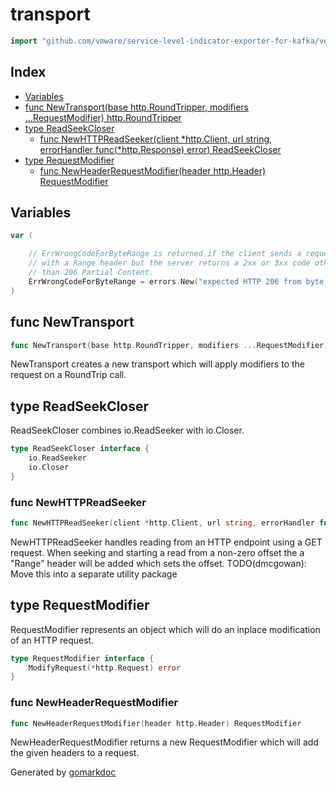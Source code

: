 <!-- Code generated by gomarkdoc. DO NOT EDIT -->

# transport

```go
import "github.com/vmware/service-level-indicator-exporter-for-kafka/vendor/github.com/docker/distribution/registry/client/transport"
```

## Index

- [Variables](<#variables>)
- [func NewTransport(base http.RoundTripper, modifiers ...RequestModifier) http.RoundTripper](<#func-newtransport>)
- [type ReadSeekCloser](<#type-readseekcloser>)
  - [func NewHTTPReadSeeker(client *http.Client, url string, errorHandler func(*http.Response) error) ReadSeekCloser](<#func-newhttpreadseeker>)
- [type RequestModifier](<#type-requestmodifier>)
  - [func NewHeaderRequestModifier(header http.Header) RequestModifier](<#func-newheaderrequestmodifier>)


## Variables

```go
var (

    // ErrWrongCodeForByteRange is returned if the client sends a request
    // with a Range header but the server returns a 2xx or 3xx code other
    // than 206 Partial Content.
    ErrWrongCodeForByteRange = errors.New("expected HTTP 206 from byte range request")
)
```

## func NewTransport

```go
func NewTransport(base http.RoundTripper, modifiers ...RequestModifier) http.RoundTripper
```

NewTransport creates a new transport which will apply modifiers to the request on a RoundTrip call.

## type ReadSeekCloser

ReadSeekCloser combines io.ReadSeeker with io.Closer.

```go
type ReadSeekCloser interface {
    io.ReadSeeker
    io.Closer
}
```

### func NewHTTPReadSeeker

```go
func NewHTTPReadSeeker(client *http.Client, url string, errorHandler func(*http.Response) error) ReadSeekCloser
```

NewHTTPReadSeeker handles reading from an HTTP endpoint using a GET request. When seeking and starting a read from a non\-zero offset the a "Range" header will be added which sets the offset. TODO\(dmcgowan\): Move this into a separate utility package

## type RequestModifier

RequestModifier represents an object which will do an inplace modification of an HTTP request.

```go
type RequestModifier interface {
    ModifyRequest(*http.Request) error
}
```

### func NewHeaderRequestModifier

```go
func NewHeaderRequestModifier(header http.Header) RequestModifier
```

NewHeaderRequestModifier returns a new RequestModifier which will add the given headers to a request.



Generated by [gomarkdoc](<https://github.com/princjef/gomarkdoc>)
